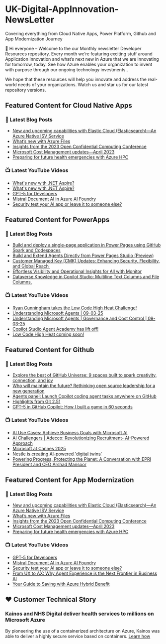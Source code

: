 # UK-Digital-AppInnovation-NewsLetter

Covering everything from Cloud Native Apps, Power Platform, Github and App Modernization Journey

👋 Hi everyone – Welcome to the our Monthly newsletter Developer Resources repository. Every month we’re featuring exciting stuff around Application Innovation and what’s next new in Azure that we are Innovating for tomorrow, today. See how Azure enables your organization to invent with purpose through our ongoing technology investments..


We hope that these resources will help you innovate and address the real-world needs of your organizations. Watch us and star us for our latest repository versions.

## Featured Content for Cloud Native Apps


### 📝 Latest Blog Posts

    
<!-- BLOGCNA:START -->
- [New and upcoming capabilities with Elastic Cloud (Elasticsearch)—An Azure Native ISV Service](https://azure.microsoft.com/blog/new-and-upcoming-capabilities-with-elastic-cloud-elasticsearch-an-azure-native-isv-service/)
- [What’s new with Azure Files](https://azure.microsoft.com/blog/what-s-new-with-azure-files/)
- [Insights from the 2023 Open Confidential Computing Conference](https://azure.microsoft.com/blog/insights-from-the-2023-open-confidential-computing-conference/)
- [Microsoft Cost Management updates—April 2023](https://azure.microsoft.com/blog/microsoft-cost-management-updates-april-2023/)
- [Preparing for future health emergencies with Azure HPC ](https://azure.microsoft.com/blog/preparing-for-future-health-emergencies-with-azure-hpc/)
<!-- BLOGCNA:END -->

### 📺 Latest YouTube Videos

 
<!-- YOUTUBECNA:START -->
- [What&#39;s new with .NET Aspire?](https://www.youtube.com/watch?v=FseIFFXGbvw)
- [What&#39;s new with .NET Aspire?](https://www.youtube.com/shorts/oLF1Z8DcqaA)
- [GPT-5 for Developers](https://www.youtube.com/watch?v=tw8bnpQs0lY)
- [Mistral Document AI in Azure AI Foundry](https://www.youtube.com/watch?v=MUu9o8tDwi0)
- [Security test your AI app or leave it to someone else?](https://www.youtube.com/shorts/7Hwtlp8A3OQ)
<!-- YOUTUBECNA:END -->

##  Featured Content for PowerApps
### 📝 Latest Blog Posts
<!-- BLOGPOWER:START -->
- [Build and deploy a single-page application in Power Pages using GitHub Spark and Codespaces](https://www.microsoft.com/en-us/power-platform/blog/power-pages/build-and-deploy-a-single-page-application-in-power-pages-using-github-spark-and-codespaces/)
- [Build and Extend Agents Directly from Power Pages Studio (Preview)](https://www.microsoft.com/en-us/power-platform/blog/power-pages/build-and-extend-agents-directly-from-power-pages-studio-preview/)
- [Customer Managed Key (CMK) Updates: Enhancing Security, Flexibility, and Global Reach ](https://www.microsoft.com/en-us/power-platform/blog/2025/08/12/customer-managed-key-updates/)
- [Effortless Visibility and Operational Insights for All with Monitor](https://www.microsoft.com/en-us/power-platform/blog/power-apps/effortless-visibility-and-operational-insights-for-all-with-monitor/)
- [Dataverse Knowledge in Copilot Studio: Multiline Text Columns and File Columns.](https://www.microsoft.com/en-us/power-platform/blog/2025/08/11/agent-with-dataverse-knowledge/)
<!-- BLOGPOWER:END -->
 ### 📺 Latest YouTube Videos
    
<!-- YOUTUBEPOWER:START -->
- [Ryan Cunningham takes the Low Code High Heat Challenge!](https://www.youtube.com/watch?v=FWeYy_AhXnc)
- [Understanding Microsoft Agents | 09-03-25](https://www.youtube.com/shorts/lHHepwjoL6I)
- [Understanding Microsoft Agents | Governance and Cost Control | 09-03-25](https://www.youtube.com/watch?v=I7diDPYGO2o)
- [Copilot Studio Agent Academy has lift off!](https://www.youtube.com/watch?v=AbDImzi3gGo)
- [Low Code High Heat coming soon!](https://www.youtube.com/shorts/jFOEs_lIZs4)
<!-- YOUTUBEPOWER:END -->

##  Featured Content for Github
### 📝 Latest Blog Posts
<!-- BLOGGITHUB:START -->
- [Explore the best of GitHub Universe: 9 spaces built to spark creativity, connection, and joy](https://github.blog/news-insights/company-news/explore-the-best-of-github-universe-9-spaces-built-to-spark-creativity-connection-and-joy/)
- [Who will maintain the future? Rethinking open source leadership for a new generation](https://github.blog/open-source/maintainers/who-will-maintain-the-future-rethinking-open-source-leadership-for-a-new-generation/)
- [Agents panel: Launch Copilot coding agent tasks anywhere on GitHub](https://github.blog/news-insights/product-news/agents-panel-launch-copilot-coding-agent-tasks-anywhere-on-github/)
- [Highlights from Git 2.51](https://github.blog/open-source/git/highlights-from-git-2-51/)
- [GPT-5 in GitHub Copilot: How I built a game in 60 seconds](https://github.blog/ai-and-ml/generative-ai/gpt-5-in-github-copilot-how-i-built-a-game-in-60-seconds/)
<!-- BLOGGITHUB:END -->
### 📺 Latest YouTube Videos
<!-- YOUTUBEGITHUB:START -->
- [AI Use Cases: Achieve Business Goals with Microsoft AI](https://www.youtube.com/watch?v=j9jGYAY9uig)
- [AI Challengers | Adecco: Revolutionizing Recruitment- AI-Powered Approach](https://www.youtube.com/watch?v=5N3FR8lzC3Q)
- [Microsoft at Cannes 2025](https://www.youtube.com/watch?v=6d5a1mc1N_E)
- [Nestle is creating AI-powered &#39;digital twins&#39;](https://www.youtube.com/watch?v=FO9fcsti9Vs)
- [Powering Progress, Protecting the Planet: A Conversation with EPRI President and CEO Arshad Mansoor](https://www.youtube.com/watch?v=janSWREvB3U)
<!-- YOUTUBEGITHUB:END -->
##  Featured Content for App Modernization
### 📝 Latest Blog Posts
<!-- BLOGAPPMOD:START -->
- [New and upcoming capabilities with Elastic Cloud (Elasticsearch)—An Azure Native ISV Service](https://azure.microsoft.com/blog/new-and-upcoming-capabilities-with-elastic-cloud-elasticsearch-an-azure-native-isv-service/)
- [What’s new with Azure Files](https://azure.microsoft.com/blog/what-s-new-with-azure-files/)
- [Insights from the 2023 Open Confidential Computing Conference](https://azure.microsoft.com/blog/insights-from-the-2023-open-confidential-computing-conference/)
- [Microsoft Cost Management updates—April 2023](https://azure.microsoft.com/blog/microsoft-cost-management-updates-april-2023/)
- [Preparing for future health emergencies with Azure HPC ](https://azure.microsoft.com/blog/preparing-for-future-health-emergencies-with-azure-hpc/)
<!-- BLOGAPPMOD:END -->
### 📺 Latest YouTube Videos
<!-- YOUTUBEAPPMOD:START -->
- [GPT-5 for Developers](https://www.youtube.com/watch?v=tw8bnpQs0lY)
- [Mistral Document AI in Azure AI Foundry](https://www.youtube.com/watch?v=MUu9o8tDwi0)
- [Security test your AI app or leave it to someone else?](https://www.youtube.com/shorts/7Hwtlp8A3OQ)
- [From UX to AX: Why Agent Experience is the Next Frontier in Business AI](https://www.youtube.com/watch?v=VC6nM0t-bUw)
- [Your Guide to Saving with Azure Hybrid Benefit](https://www.youtube.com/watch?v=1LgV-kfnUAA)
<!-- YOUTUBEAPPMOD:END -->


## ♥️ Customer Technical Story 

### Kainos and NHS Digital deliver health services to millions on Microsoft Azure

By pioneering the use of a containerized architecture on Azure, Kainos was able to deliver a highly secure service based on containers. [Learn how](https://customers.microsoft.com/en-us/story/1368348549535774520-kainos-and-nhs-digital-deliver-health-services-to-millions-on-microsoft-azure)


